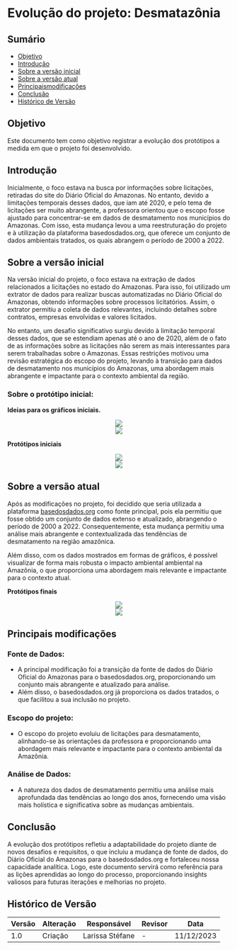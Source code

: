 # Evolução  do projeto: Desmatazônia

## Sumário

* [Objetivo](#Objetivo)
* [Introdução](#Introdução)
* [Sobre a versão inicial](#Sobre_a_versão_inicial)
* [Sobre a versão atual](#Sobre_a_versão_atual)
* [Principaismodificações](#Principais_modificações)
* [Conclusão](#Conclusão)
* [Histórico de Versão](Histórico_de_Versão)

## Objetivo

  Este documento tem como objetivo registrar a evolução dos protótipos a medida em que o projeto foi desenvolvido.

## Introdução

  Inicialmente, o foco estava na busca por informações sobre licitações, retiradas do site do Diário Oficial do Amazonas. No entanto, devido a limitações temporais desses dados, que iam até 2020, e pelo tema de licitações ser muito abrangente, a professora orientou que o escopo fosse ajustado para concentrar-se em dados de desmatamento nos municípios do Amazonas. Com isso, esta mudança levou a uma reestruturação do projeto e à utilização da plataforma basedosdados.org, que oferece um conjunto de dados ambientais tratados, os quais abrangem o período de 2000 a 2022.


## Sobre a versão inicial

  Na versão inicial do projeto, o foco estava na extração de dados relacionados a licitações no estado do Amazonas. Para isso, foi utilizado um extrator de dados para realizar buscas automatizadas no Diário Oficial do Amazonas, obtendo informações sobre processos licitatórios. Assim, o extrator permitiu a coleta de dados relevantes, incluindo detalhes sobre contratos, empresas envolvidas e valores licitados. 

  No entanto, um desafio significativo surgiu devido à limitação temporal desses dados, que se estendiam apenas até o ano de 2020, além de o fato de as informações sobre as licitações não serem as mais interessantes para serem trabalhadas sobre o Amazonas. Essas restrições motivou uma revisão estratégica do escopo do projeto, levando à transição para dados de desmatamento nos municípios do Amazonas, uma abordagem mais abrangente e impactante para o contexto ambiental da região. 

  ### Sobre o protótipo inicial:

  **Ideias para os gráficos iniciais.**

<div align="center">
  <img src="graficoMDS1.png">
</div>

  <div align="center">
  <img src="mds_gráficos.png">
</div>


**Protótipos iniciais**




<div align="center">
  <img src="WhatsApp Image 2023-10-24 at 02.15.06.jpeg">
</div>

<div align="center">
  <img src="WhatsApp Image 2023-12-11 at 00.03.32.jpeg">
</div>

## Sobre a versão atual

Após as modificações no projeto, foi decidido que seria utilizada a plataforma [basedosdados.org](https://basedosdados.org/) como fonte principal, pois ela permitiu que fosse obtido um conjunto de dados extenso e atualizado, abrangendo o período de 2000 a 2022. Consequentemente, esta mudança permitiu uma análise mais abrangente e contextualizada das tendências de desmatamento na região amazônica.

Além disso, com os dados mostrados em formas de gráficos, é possível visualizar de forma mais robusta o impacto ambiental ambiental na Amazônia, o que proporciona uma abordagem mais relevante e impactante para o contexto atual.


**Protótipos finais**




<div align="center">
  <img src="WhatsApp Image 2023-12-09 at 21.06.01.jpeg">
</div>






<div align="center">
  <img src="novo_site.png">
</div>

## Principais modificações

### Fonte de Dados:
  - A principal modificação foi a transição da fonte de dados do Diário Oficial do Amazonas para o basedosdados.org, proporcionando um conjunto mais abrangente e atualizado para análise.
  - Além disso, o basedosdados.org já proporciona os dados tratados, o que facilitou a sua inclusão no projeto.

### Escopo do projeto:
  - O escopo do projeto evoluiu de licitações para desmatamento, alinhando-se às orientações da professora e proporcionando uma abordagem mais relevante e impactante para o contexto ambiental da Amazônia.

### Análise de Dados:
  - A natureza dos dados de desmatamento permitiu uma análise mais aprofundada das tendências ao longo dos anos, fornecendo uma visão mais holística e significativa sobre as mudanças ambientais.

## Conclusão

A evolução dos protótipos refletiu a adaptabilidade do projeto diante de novos desafios e requisitos, o que incluiu a mudança de fonte de dados, do Diário Oficial do Amazonas para o basedosdados.org e fortaleceu nossa capacidade analítica. Logo, este documento servirá como referência para as lições aprendidas ao longo do processo, proporcionando insights valiosos para futuras iterações e melhorias no projeto.

 ## Histórico de Versão
| Versão | Alteração | Responsável | Revisor | Data |
| - | - | - | - | - |
| 1.0 | Criação| Larissa Stéfane | - | 11/12/2023



